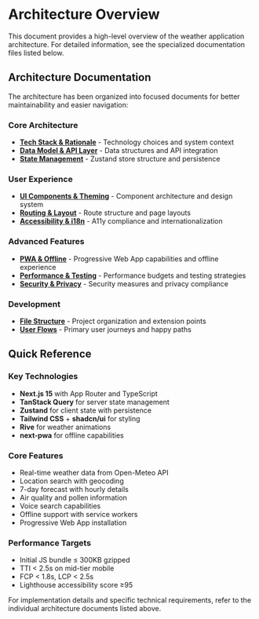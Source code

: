 # Architecture Overview

This document provides a high-level overview of the weather application architecture. For detailed information, see the specialized documentation files listed below.

## Architecture Documentation

The architecture has been organized into focused documents for better maintainability and easier navigation:

### Core Architecture
- **[Tech Stack & Rationale](tech-stack.md)** - Technology choices and system context
- **[Data Model & API Layer](data-model.md)** - Data structures and API integration
- **[State Management](state-management.md)** - Zustand store structure and persistence

### User Experience
- **[UI Components & Theming](ui-components.md)** - Component architecture and design system
- **[Routing & Layout](routing-layout.md)** - Route structure and page layouts
- **[Accessibility & i18n](accessibility-i18n.md)** - A11y compliance and internationalization

### Advanced Features
- **[PWA & Offline](pwa-offline.md)** - Progressive Web App capabilities and offline experience
- **[Performance & Testing](performance-testing.md)** - Performance budgets and testing strategies
- **[Security & Privacy](security-privacy.md)** - Security measures and privacy compliance

### Development
- **[File Structure](file-structure.md)** - Project organization and extension points
- **[User Flows](user-flows.md)** - Primary user journeys and happy paths

## Quick Reference

### Key Technologies
- **Next.js 15** with App Router and TypeScript
- **TanStack Query** for server state management
- **Zustand** for client state with persistence
- **Tailwind CSS** + **shadcn/ui** for styling
- **Rive** for weather animations
- **next-pwa** for offline capabilities

### Core Features
- Real-time weather data from Open-Meteo API
- Location search with geocoding
- 7-day forecast with hourly details
- Air quality and pollen information
- Voice search capabilities
- Offline support with service workers
- Progressive Web App installation

### Performance Targets
- Initial JS bundle ≤ 300KB gzipped
- TTI < 2.5s on mid-tier mobile
- FCP < 1.8s, LCP < 2.5s
- Lighthouse accessibility score ≥95

For implementation details and specific technical requirements, refer to the individual architecture documents listed above.
